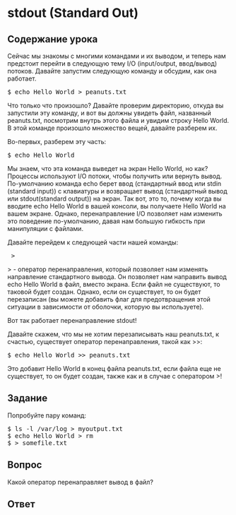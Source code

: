 # stdout (Standard Out)

## Содержание урока

Сейчас мы знакомы с многими командами и их выводом, и теперь нам предстоит перейти в следующую тему I/O (input/output, ввод/вывод) потоков. Давайте запустим следующую команду и обсудим, как она работает.

<pre>$ echo Hello World > peanuts.txt</pre>

Что только что произошло? Давайте проверим директорию, откуда вы запустили эту команду, и вот вы должны увидеть файл, названный peanuts.txt, посмотрим внутрь этого файла и увидим строку Hello World. В этой команде произошло множество вещей, давайте разберем их.

Во-первых, разберем эту часть:

<pre>$ echo Hello World</pre>

Мы знаем, что эта команда выведет на экран Hello World, но как? Процессы используют I/O потоки, чтобы получить или вернуть вывод. По-умолчанию команда echo берет ввод (стандартный ввод или stdin (standard input)) с клавиатуры и возвращает вывод (стандартный вывод или stdout(standard output)) на экран. Так вот, это то, почему когда вы вводите echo Hello World в вашей консоли, вы получаете Hello World на вашем экране. Однако, перенаправление I/O позволяет нам изменить это поведение по-умолчанию, давая нам большую гибкость при манипуляции с файлами.

Давайте перейдем к следующей части нашей команды:

<pre> > </pre>

\> - оператор перенаправления, который позволяет нам изменять направление стандартного вывода. Он позволяет нам направить вывод echo Hello World в файл, вместо экрана. Если файл не существуют, то таковой будет создан. Однако, если он существует, то он будет перезаписан (вы можете добавить флаг для предотвращения этой ситуации в зависимости от оболочки, которую вы используете).

Вот так работает перенаправление stdout!

Давайте скажем, что мы не хотим перезаписывать наш peanuts.txt, к счастью, существует оператор перенаправления, такой как >>:

<pre>$ echo Hello World >> peanuts.txt</pre>

Это добавит Hello World в конец файла peanuts.txt, если файла еще не существует, то он будет создан, также как и в случае с оператором >!


## Задание

Попробуйте пару команд:

<pre>
$ ls -l /var/log > myoutput.txt
$ echo Hello World > rm
$ > somefile.txt 
</pre>

## Вопрос

Какой оператор перенаправляет вывод в файл?

## Ответ

>>